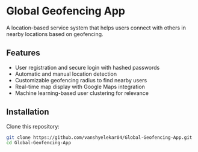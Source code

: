 # Global Geofencing App

A location-based service system that helps users connect with others in nearby locations based on geofencing.

## Features
- User registration and secure login with hashed passwords
- Automatic and manual location detection
- Customizable geofencing radius to find nearby users
- Real-time map display with Google Maps integration
- Machine learning-based user clustering for relevance

## Installation

Clone this repository:

```bash
git clone https://github.com/vanshyelekar04/Global-Geofencing-App.git
cd Global-Geofencing-App
